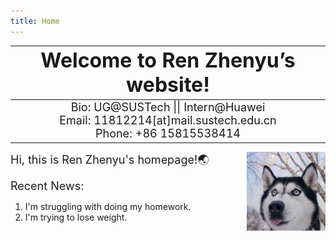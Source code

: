 ```yaml
---
title: Home
---
```


| <font size = 6.5px> Welcome to Ren Zhenyu’s website! </font> |
| ------------------------------------------------------------ |
|<center><font size = 4px>Bio: UG@SUSTech \|\| Intern@Huawei</font></center> <center><font size = 4px>Email: 11812214[at]mail.sustech.edu.cn</font></center> <center><font size = 4px>Phone: +86 15815538414</font></center>|

[<img src="index.assets/profile.png" style="max-width:25%;min-width:20 px;float:right;" alt="Github account" />](https://github.com/rzy0901)

<font size = 4pt>Hi, this is Ren Zhenyu's homepage!🌏</font> 

<font size = 4pt>Recent News:</font>

1. I'm struggling with doing my homework.
2. I'm trying to lose weight.

